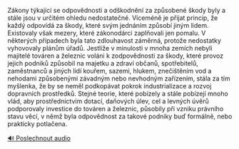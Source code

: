 
Zákony týkající se odpovědnosti a odškodnění za způsobené škody byly a stále jsou v určitém ohledu nedostatečné. Víceméně je přijat princip, že každý odpovídá za škody, které svým jednáním způsobí jiným lidem. Existovaly však mezery, které zákonodárci zaplňovali jen pomalu. V některých případech byla tato zdlouhavost záměrná, protože nedostatky vyhovovaly plánům úřadů. Jestliže v minulosti v mnoha zemích nebyli majitelé továren a železnic voláni k zodpovědnosti za škody, které provoz jejich podniků způsobil na majetku a zdraví občanů, spotřebitelů, zaměstnanců a jiných lidí kouřem, sazemi, hlukem, znečištěním vod a nehodami způsobenými závadným nebo nevhodným zařízením, stála za tím myšlenka, že by se neměl podkopávat pokrok industrializace a rozvoj dopravních prostředků. Stejné teorie, které pobízely a stále pobízejí mnoho vlád, aby prostřednictvím dotací, daňových úlev, cel a levných úvěrů podporovaly investice do továren a železnic, působily při vzniku právního stavu věcí, v němž byla odpovědnost za takové podniky buď formálně, nebo prakticky potlačena.

[🔊 Poslechnout audio](/data/7-paragraphs/audio/chapter_126/para_006-Zkony-tkajc-se-odpovdnosti-a-odkodnn-za-zp.mp3)
